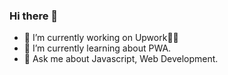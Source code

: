 ### Hi there 👋
- 🔭 I’m currently working on Upwork🥳🥳
- 🌱 I’m currently learning about PWA.
- 💬 Ask me about Javascript, Web Development.





<!--
**pankaj-kumar290h/pankaj-kumar290h** is a ✨ _special_ ✨ repository because its `README.md` (this file) appears on your GitHub profile.

Here are some ideas to get you started:

- 🔭 I’m currently working on ...
- 🌱 I’m currently learning ...
- 👯 I’m looking to collaborate on ...
- 🤔 I’m looking for help with ...
- 💬 Ask me about ...
- 📫 How to reach me: ...
- 😄 Pronouns: ...
- ⚡ Fun fact: ...
-->
